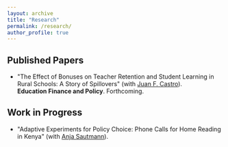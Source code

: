 ```yaml
---
layout: archive
title: "Research"
permalink: /research/
author_profile: true
---
```


## Published Papers

- "The Effect of Bonuses on Teacher Retention and Student Learning in Rural Schools: A Story of Spillovers" (with [Juan F. Castro](https://sites.google.com/view/juanfcastro/)). <a href="https://direct.mit.edu/edfp/article-abstract/doi/10.1162/edfp_a_00348/100731/The-Effect-of-Bonuses-on-Teacher-Retention-and"><i class="fa fa-fw fa-link" aria-hidden="true"></i></a> \
**Education Finance and Policy**. Forthcoming.

## Work in Progress
- "Adaptive Experiments for Policy Choice: Phone Calls for Home Reading in Kenya" (with [Anja Sautmann](https://sites.google.com/site/anjasautmann/home)). 



 